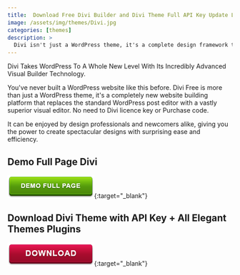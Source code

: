 ```yaml
---
title:  Download Free Divi Builder and Divi Theme Full API Key Update Lifetime
image: /assets/img/themes/Divi.jpg
categories: [themes]
description: >
  Divi isn't just a WordPress theme, it's a complete design framework that allows you to design and customize every part of your website from the ground up.
---
```


Divi Takes WordPress To A Whole New Level With Its Incredibly Advanced Visual Builder Technology. 

You've never built a WordPress website like this before. Divi Free is more than just a WordPress theme, it's a completely new website building platform that replaces the standard WordPress post editor with a vastly superior visual editor. No need to Divi licence key or Purchase code. 

It can be enjoyed by design professionals and newcomers alike, giving you the power to create spectacular designs with surprising ease and efficiency.     

## Demo Full Page Divi
[![button](/assets/img/demo.png)](http://gestyy.com/e020Rb){:target="_blank"}  

## Download Divi Theme with API Key + All Elegant Themes Plugins  
[![button](/assets/img/download.png)](http://gestyy.com/e020kS){:target="_blank"}  